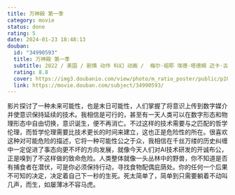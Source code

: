 ```yaml
---
title: 万神殿 第一季
category: movie
status: done
rating: 5
date: 2024-01-23 18:48:13
douban:
  id: "34990593"
  title: 万神殿 第一季
  subtitle: 2022 / 美国 / 剧情 动作 科幻 动画 /  梅尔·祖耶 埃德·塔德姆 迈卡·古奈尔 朱诺·李 / 凯蒂·张 保罗·达诺
  rating: 8.8
  cover: https://img3.doubanio.com/view/photo/m_ratio_poster/public/p2878569702.jpg
  link: https://movie.douban.com/subject/34990593/
---
```


影片探讨了一种未来可能性，也是末日可能性，人们掌握了将意识上传到数字媒介并使意识保持延续的技术。我相信是可行的，甚至有一天人类可以在数字形态和物理形态中自由切换，意识诞生，便不再消亡。不过这样的技术需要与之匹配的哲学伦理，而哲学伦理需要比技术更长的时间来建立，这也正是危险性的所在。很喜欢这种对可能危险的描述，它将一种可能性公之于众，我相信在千丝万缕的历史纠缠中一定促进了事态向更不坏的方向发展，就像今天人们对AI技术研发的开诚布公，正是嗅到了不这样做的致命危险。人类整体就像一头丛林中的野兽，你不知道是否有捕食者在潜伏，可是你必须保持行动，寻找食物配偶庇荫处。你的任何一个后果不可知的决定，决定着自己下一秒的生死。死太简单了，简单到只需要躺着不动叫几声，而生，如屡薄冰不容马虎。
